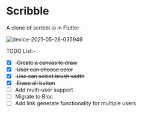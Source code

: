 # Scribble

A clone of scribbl.io in Flutter

![device-2021-05-28-035949](https://user-images.githubusercontent.com/20218197/119905146-441aa400-bf69-11eb-8478-8099a4b3a793.png)



TODO List:- 
- [x] <del> Create a canvas to draw </del>
- [x] <del> User can choose color </del>
- [x] <del> Use can select brush width </del>
- [x] <del> Erase all button </del>
- [ ]  Add multi-user support
- [ ]  Migrate to Bloc
- [ ]  Add link generate functionality for multiple users

